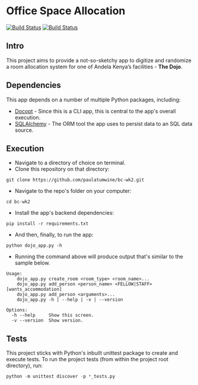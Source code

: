 # Office Space Allocation

[![Build Status](https://travis-ci.org/paulatumwine/bc-wk2.svg?branch=master)](https://travis-ci.org/paulatumwine/bc-wk2)
[![Build Status](https://travis-ci.org/paulatumwine/bc-wk2.svg?branch=develop)](https://travis-ci.org/paulatumwine/bc-wk2)
## Intro
This project aims to provide a not-so-sketchy app to digitize and randomize a room allocation system for one of Andela Kenya’s facilities - **The Dojo**.

## Dependencies
This app depends on a number of multiple Python packages, including:
- [Docopt](https://github.com/docopt/docopt) - Since this is a CLI app, this is central to the app's overall execution.
- [SQLAlchemy](https://www.sqlalchemy.org/) - The ORM tool the app uses to persist data to an SQL data source.

## Execution
- Navigate to a directory of choice on terminal.
- Clone this repository on that directory:
```
git clone https://github.com/paulatumwine/bc-wk2.git
```
- Navigate to the repo's folder on your computer:
```
cd bc-wk2 
```
- Install the app's backend dependencies:
```
pip install -r requirements.txt
```
- And then, finally, to run the app:

```
python dojo_app.py -h
```
- Running the command above will produce output that's similar to the sample below.
```docopt
Usage:
    dojo_app.py create_room <room_type> <room_name>...
    dojo_app.py add_person <person_name> <FELLOW|STAFF> [wants_accommodation]
    dojo_app.py add_person <arguments>...
    dojo_app.py -h | --help | -v | --version

Options:
  -h --help     Show this screen.
  -v --version  Show version.
```

## Tests

This project sticks with Python's inbuilt unittest package to create and execute tests. To run the project tests (from within the project root directory), run:

```python
python -m unittest discover -p *_tests.py
```
